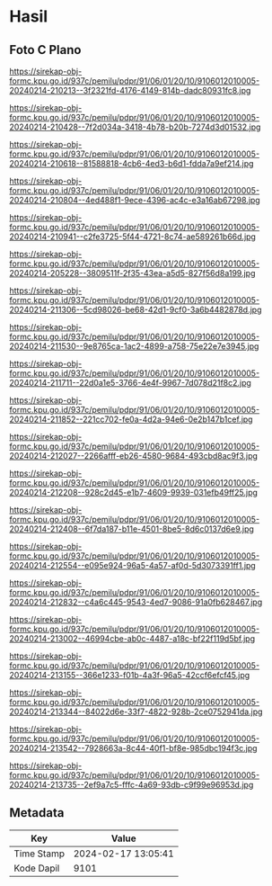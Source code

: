 # Hasil

## Foto C Plano

https://sirekap-obj-formc.kpu.go.id/937c/pemilu/pdpr/91/06/01/20/10/9106012010005-20240214-210213--3f2321fd-4176-4149-814b-dadc80931fc8.jpg

https://sirekap-obj-formc.kpu.go.id/937c/pemilu/pdpr/91/06/01/20/10/9106012010005-20240214-210428--7f2d034a-3418-4b78-b20b-7274d3d01532.jpg

https://sirekap-obj-formc.kpu.go.id/937c/pemilu/pdpr/91/06/01/20/10/9106012010005-20240214-210618--81588818-4cb6-4ed3-b6d1-fdda7a9ef214.jpg

https://sirekap-obj-formc.kpu.go.id/937c/pemilu/pdpr/91/06/01/20/10/9106012010005-20240214-210804--4ed488f1-9ece-4396-ac4c-e3a16ab67298.jpg

https://sirekap-obj-formc.kpu.go.id/937c/pemilu/pdpr/91/06/01/20/10/9106012010005-20240214-210941--c2fe3725-5f44-4721-8c74-ae589261b66d.jpg

https://sirekap-obj-formc.kpu.go.id/937c/pemilu/pdpr/91/06/01/20/10/9106012010005-20240214-205228--3809511f-2f35-43ea-a5d5-827f56d8a199.jpg

https://sirekap-obj-formc.kpu.go.id/937c/pemilu/pdpr/91/06/01/20/10/9106012010005-20240214-211306--5cd98026-be68-42d1-9cf0-3a6b4482878d.jpg

https://sirekap-obj-formc.kpu.go.id/937c/pemilu/pdpr/91/06/01/20/10/9106012010005-20240214-211530--9e8765ca-1ac2-4899-a758-75e22e7e3945.jpg

https://sirekap-obj-formc.kpu.go.id/937c/pemilu/pdpr/91/06/01/20/10/9106012010005-20240214-211711--22d0a1e5-3766-4e4f-9967-7d078d21f8c2.jpg

https://sirekap-obj-formc.kpu.go.id/937c/pemilu/pdpr/91/06/01/20/10/9106012010005-20240214-211852--221cc702-fe0a-4d2a-94e6-0e2b147b1cef.jpg

https://sirekap-obj-formc.kpu.go.id/937c/pemilu/pdpr/91/06/01/20/10/9106012010005-20240214-212027--2266afff-eb26-4580-9684-493cbd8ac9f3.jpg

https://sirekap-obj-formc.kpu.go.id/937c/pemilu/pdpr/91/06/01/20/10/9106012010005-20240214-212208--928c2d45-e1b7-4609-9939-031efb49ff25.jpg

https://sirekap-obj-formc.kpu.go.id/937c/pemilu/pdpr/91/06/01/20/10/9106012010005-20240214-212408--6f7da187-b11e-4501-8be5-8d6c0137d6e9.jpg

https://sirekap-obj-formc.kpu.go.id/937c/pemilu/pdpr/91/06/01/20/10/9106012010005-20240214-212554--e095e924-96a5-4a57-af0d-5d3073391ff1.jpg

https://sirekap-obj-formc.kpu.go.id/937c/pemilu/pdpr/91/06/01/20/10/9106012010005-20240214-212832--c4a6c445-9543-4ed7-9086-91a0fb628467.jpg

https://sirekap-obj-formc.kpu.go.id/937c/pemilu/pdpr/91/06/01/20/10/9106012010005-20240214-213002--46994cbe-ab0c-4487-a18c-bf22f119d5bf.jpg

https://sirekap-obj-formc.kpu.go.id/937c/pemilu/pdpr/91/06/01/20/10/9106012010005-20240214-213155--366e1233-f01b-4a3f-96a5-42ccf6efcf45.jpg

https://sirekap-obj-formc.kpu.go.id/937c/pemilu/pdpr/91/06/01/20/10/9106012010005-20240214-213344--84022d6e-33f7-4822-928b-2ce0752941da.jpg

https://sirekap-obj-formc.kpu.go.id/937c/pemilu/pdpr/91/06/01/20/10/9106012010005-20240214-213542--7928663a-8c44-40f1-bf8e-985dbc194f3c.jpg

https://sirekap-obj-formc.kpu.go.id/937c/pemilu/pdpr/91/06/01/20/10/9106012010005-20240214-213735--2ef9a7c5-fffc-4a69-93db-c9f99e96953d.jpg


## Metadata

| Key        | Value               |
| ---------- | ------------------- |
| Time Stamp | 2024-02-17 13:05:41 |
| Kode Dapil | 9101                |



